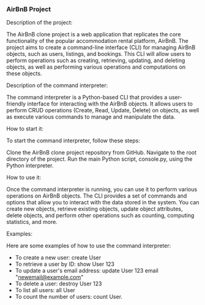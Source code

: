 ### AirBnB Project

Description of the project:

The AirBnB clone project is a web application that replicates the core functionality of the popular accommodation rental platform, AirBnB. The project aims to create a command-line interface (CLI) for managing AirBnB objects, such as users, listings, and bookings. This CLI will allow users to perform operations such as creating, retrieving, updating, and deleting objects, as well as performing various operations and computations on these objects.

Description of the command interpreter:

The command interpreter is a Python-based CLI that provides a user-friendly interface for interacting with the AirBnB objects. It allows users to perform CRUD operations (Create, Read, Update, Delete) on objects, as well as execute various commands to manage and manipulate the data.

How to start it:

To start the command interpreter, follow these steps:

Clone the AirBnB clone project repository from GitHub.
Navigate to the root directory of the project.
Run the main Python script, console.py, using the Python interpreter.

How to use it:

Once the command interpreter is running, you can use it to perform various operations on AirBnB objects. The CLI provides a set of commands and options that allow you to interact with the data stored in the system. You can create new objects, retrieve existing objects, update object attributes, delete objects, and perform other operations such as counting, computing statistics, and more.

Examples:

Here are some examples of how to use the command interpreter:

- To create a new user: create User
- To retrieve a user by ID: show User 123
- To update a user's email address: update User 123 email "newemail@example.com"
- To delete a user: destroy User 123
- To list all users: all User
- To count the number of users: count User.
